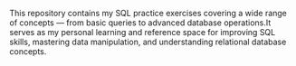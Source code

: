 This repository contains my SQL practice exercises covering a wide range of concepts — from basic queries to advanced database operations.It serves as my personal learning and reference space for improving SQL skills, mastering data manipulation, and understanding relational database concepts.
